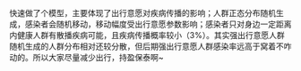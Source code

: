 快速做了个模型，主要体现了出行意愿对疾病传播的影响；人群正态分布随机生成，感染者会随机移动，移动幅度受出行意愿参数影响；感染者只对身边一定距离内健康人群有散播疾病可能，且疾病传播概率较小（3%）。其实强出行意愿人群随机生成的人群分布相对还较分散，但后期强出行意愿人群感染率远高于窝着不咋动的。所以大家尽量减少出行，持盈保泰啊~



